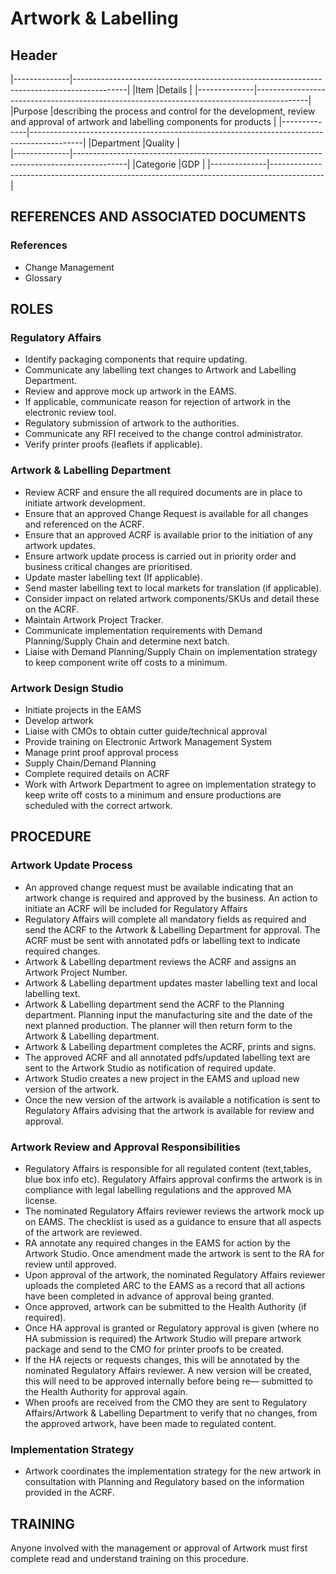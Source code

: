 # Artwork & Labelling 

## Header

|--------------|-------------------------------------------------------------------------------------------| 
|Item          |Details                                                                                    | 
|--------------|-------------------------------------------------------------------------------------------| 
|Purpose       |describing the process and control for the development, review and approval of artwork and labelling components for products            | 
|--------------|-------------------------------------------------------------------------------------------| 
|Department    |Quality                                                                                    |   
|--------------|-------------------------------------------------------------------------------------------| 
|Categorie     |GDP                                                                                        | 
|--------------|-------------------------------------------------------------------------------------------| 


## REFERENCES AND ASSOCIATED DOCUMENTS

### References

* Change Management
* Glossary

## ROLES

### Regulatory Affairs
* Identify packaging components that require updating.
* Communicate any labelling text changes to Artwork and Labelling Department.
* Review and approve mock up artwork in the EAMS.
* If applicable, communicate reason for rejection of artwork in the electronic review tool.
* Regulatory submission of artwork to the authorities.
* Communicate any RFI received to the change control administrator.
* Verify printer proofs (leaflets if applicable).

### Artwork & Labelling Department
* Review ACRF and ensure the all required documents are in place to initiate artwork development.
* Ensure that an approved Change Request is available for all changes and referenced on the ACRF.
* Ensure that an approved ACRF is available prior to the initiation of any artwork updates.
* Ensure artwork update process is carried out in priority order and business critical changes are prioritised.
* Update master labelling text (If applicable).
* Send master labelling text to local markets for translation (if applicable).
* Consider impact on related artwork components/SKUs and detail these on the ACRF.
* Maintain Artwork Project Tracker.
* Communicate implementation requirements with Demand Planning/Supply Chain and determine next batch.
* Liaise with Demand Planning/Supply Chain on implementation strategy to keep component write off costs to a minimum.

### Artwork Design Studio
* Initiate projects in the EAMS
* Develop artwork
* Liaise with CMOs to obtain cutter guide/technical approval
* Provide training on Electronic Artwork Management System
* Manage print proof approval process
* Supply Chain/Demand Planning
* Complete required details on ACRF
* Work with Artwork Department to agree on implementation strategy to keep write off costs to a minimum and ensure productions are scheduled with the correct artwork.

## PROCEDURE

### Artwork Update Process
* An approved change request must be available indicating that an artwork change is required and approved by the business. An action to initiate an ACRF will be included for Regulatory Affairs
* Regulatory Affairs will complete all mandatory fields as required and send the ACRF to the Artwork & Labelling Department for approval. The ACRF must be sent with annotated pdfs or labelling text to indicate required changes.
* Artwork & Labelling department reviews the ACRF and assigns an Artwork Project Number.
* Artwork & Labelling department updates master labelling text and local labelling text.
* Artwork & Labelling department send the ACRF to the Planning department. Planning input the manufacturing site and the date of the next planned production. The planner will then return form to the Artwork & Labelling department.
* Artwork & Labelling department completes the ACRF, prints and signs.
* The approved ACRF and all annotated pdfs/updated labelling text are sent to the Artwork Studio as notification of required update.
* Artwork Studio creates a new project in the EAMS and upload new version of the artwork.
* Once the new version of the artwork is available a notification is sent to Regulatory Affairs advising that the artwork is available for review and approval.

### Artwork Review and Approval Responsibilities
* Regulatory Affairs is responsible for all regulated content (text,tables, blue box info etc). Regulatory Affairs approval confirms the artwork is in compliance with legal labelling regulations and the approved MA license.
* The nominated Regulatory Affairs reviewer reviews the artwork mock up on EAMS. The checklist is used as a guidance to ensure that all aspects of the artwork are reviewed.
* RA annotate any required changes in the EAMS for action by the Artwork Studio. Once amendment made the artwork is sent to the RA for review until approved.
* Upon approval of the artwork, the nominated Regulatory Affairs reviewer uploads the completed ARC to the EAMS as a record that all actions have been completed in advance of approval being granted.
* Once approved, artwork can be submitted to the Health Authority (if required).
* Once HA approval is granted or Regulatory approval is given (where no HA submission is required) the Artwork Studio will prepare artwork package and send to the CMO for printer proofs to be created.
* If the HA rejects or requests changes, this will be annotated by the nominated Regulatory Affairs reviewer. A new version will be created, this will need to be approved internally before being re— submitted to the Health Authority for approval again.
* When proofs are received from the CMO they are sent to Regulatory Affairs/Artwork & Labelling Department to verify that no changes, from the approved artwork, have been made to regulated content.

### Implementation Strategy
* Artwork coordinates the implementation strategy for the new artwork in consultation with Planning and Regulatory based on the information provided in the ACRF.

## TRAINING
Anyone involved with the management or approval of Artwork must first complete read and understand training on this procedure.

